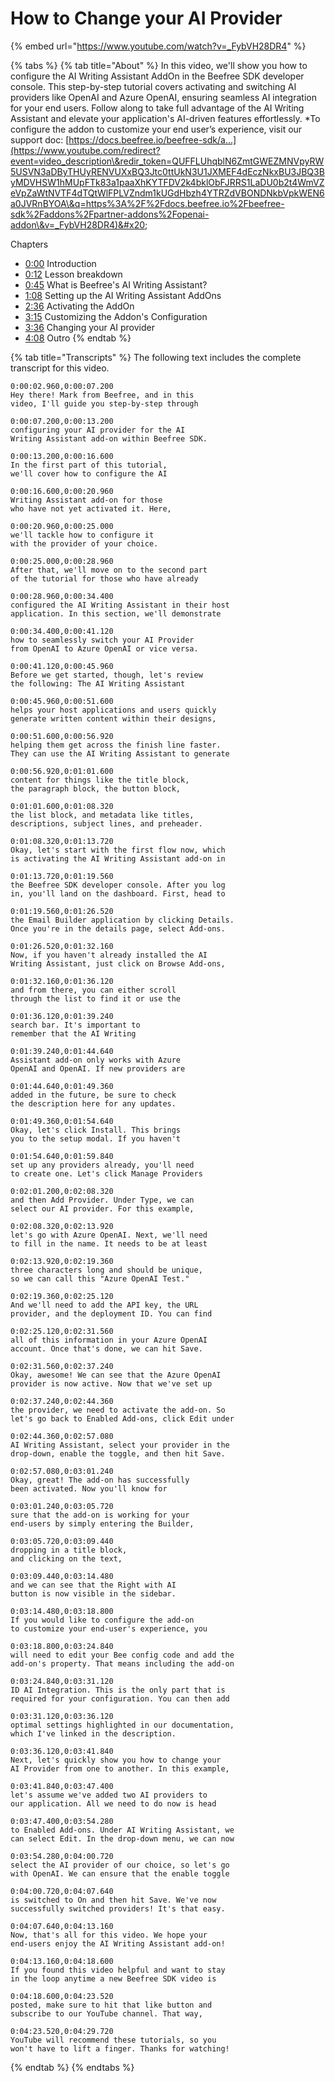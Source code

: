 # How to Change your AI Provider

{% embed url="https://www.youtube.com/watch?v=_FybVH28DR4" %}

{% tabs %}
{% tab title="About" %}
In this video, we'll show you how to configure the AI Writing Assistant AddOn in the Beefree SDK developer console. This step-by-step tutorial covers activating and switching AI providers like OpenAI and Azure OpenAI, ensuring seamless AI integration for your end users. Follow along to take full advantage of the AI Writing Assistant and elevate your application's AI-driven features effortlessly. \*To configure the addon to customize your end user’s experience, visit our support doc: [https://docs.beefree.io/beefree-sdk/a...](https://www.youtube.com/redirect?event=video_description\&redir_token=QUFFLUhqblN6ZmtGWEZMNVpyRW5USVN3aDByTHUyRENVUXxBQ3Jtc0ttUkN3U1JXMEF4dEczNkxBU3JBQ3ByMDVHSW1hMUpFTk83a1paaXhKYTFDV2k4bklObFJRRS1LaDU0b2t4WmVZeVpZaWtNVTF4dTQtWlFPLVZndm1kUGdHbzh4YTRZdVBONDNkbVpkWEN6a0JVRnBYOA\&q=https%3A%2F%2Fdocs.beefree.io%2Fbeefree-sdk%2Faddons%2Fpartner-addons%2Fopenai-addon\&v=_FybVH28DR4)&#x20;

Chapters&#x20;

* [0:00](https://www.youtube.com/watch?v=_FybVH28DR4) Introduction&#x20;
* [0:12](https://www.youtube.com/watch?v=_FybVH28DR4\&t=12s) Lesson breakdown&#x20;
* [0:45](https://www.youtube.com/watch?v=_FybVH28DR4\&t=45s) What is Beefree's AI Writing Assistant?&#x20;
* [1:08](https://www.youtube.com/watch?v=_FybVH28DR4\&t=68s) Setting up the AI Writing Assistant AddOns&#x20;
* [2:36](https://www.youtube.com/watch?v=_FybVH28DR4\&t=156s) Activating the AddOn&#x20;
* [3:15](https://www.youtube.com/watch?v=_FybVH28DR4\&t=195s) Customizing the Addon's Configuration&#x20;
* [3:36](https://www.youtube.com/watch?v=_FybVH28DR4\&t=216s) Changing your AI provider&#x20;
* [4:08](https://www.youtube.com/watch?v=_FybVH28DR4\&t=248s) Outro
{% endtab %}

{% tab title="Transcripts" %}
The following text includes the complete transcript for this video.

```
0:00:02.960,0:00:07.200
Hey there! Mark from Beefree, and in this 
video, I'll guide you step-by-step through

0:00:07.200,0:00:13.200
configuring your AI provider for the AI 
Writing Assistant add-on within Beefree SDK.

0:00:13.200,0:00:16.600
In the first part of this tutorial, 
we'll cover how to configure the AI

0:00:16.600,0:00:20.960
Writing Assistant add-on for those 
who have not yet activated it. Here,

0:00:20.960,0:00:25.000
we'll tackle how to configure it 
with the provider of your choice.

0:00:25.000,0:00:28.960
After that, we'll move on to the second part 
of the tutorial for those who have already

0:00:28.960,0:00:34.400
configured the AI Writing Assistant in their host 
application. In this section, we'll demonstrate

0:00:34.400,0:00:41.120
how to seamlessly switch your AI Provider 
from OpenAI to Azure OpenAI or vice versa.

0:00:41.120,0:00:45.960
Before we get started, though, let's review 
the following: The AI Writing Assistant

0:00:45.960,0:00:51.600
helps your host applications and users quickly 
generate written content within their designs,

0:00:51.600,0:00:56.920
helping them get across the finish line faster. 
They can use the AI Writing Assistant to generate

0:00:56.920,0:01:01.600
content for things like the title block, 
the paragraph block, the button block,

0:01:01.600,0:01:08.320
the list block, and metadata like titles, 
descriptions, subject lines, and preheader.

0:01:08.320,0:01:13.720
Okay, let's start with the first flow now, which 
is activating the AI Writing Assistant add-on in

0:01:13.720,0:01:19.560
the Beefree SDK developer console. After you log 
in, you'll land on the dashboard. First, head to

0:01:19.560,0:01:26.520
the Email Builder application by clicking Details. 
Once you're in the details page, select Add-ons.

0:01:26.520,0:01:32.160
Now, if you haven't already installed the AI 
Writing Assistant, just click on Browse Add-ons,

0:01:32.160,0:01:36.120
and from there, you can either scroll 
through the list to find it or use the

0:01:36.120,0:01:39.240
search bar. It's important to 
remember that the AI Writing

0:01:39.240,0:01:44.640
Assistant add-on only works with Azure 
OpenAI and OpenAI. If new providers are

0:01:44.640,0:01:49.360
added in the future, be sure to check 
the description here for any updates.

0:01:49.360,0:01:54.640
Okay, let's click Install. This brings 
you to the setup modal. If you haven't

0:01:54.640,0:01:59.840
set up any providers already, you'll need 
to create one. Let's click Manage Providers

0:02:01.200,0:02:08.320
and then Add Provider. Under Type, we can 
select our AI provider. For this example,

0:02:08.320,0:02:13.920
let's go with Azure OpenAI. Next, we'll need 
to fill in the name. It needs to be at least

0:02:13.920,0:02:19.360
three characters long and should be unique, 
so we can call this "Azure OpenAI Test."

0:02:19.360,0:02:25.120
And we'll need to add the API key, the URL 
provider, and the deployment ID. You can find

0:02:25.120,0:02:31.560
all of this information in your Azure OpenAI 
account. Once that's done, we can hit Save.

0:02:31.560,0:02:37.240
Okay, awesome! We can see that the Azure OpenAI 
provider is now active. Now that we've set up

0:02:37.240,0:02:44.360
the provider, we need to activate the add-on. So 
let's go back to Enabled Add-ons, click Edit under

0:02:44.360,0:02:57.080
AI Writing Assistant, select your provider in the 
drop-down, enable the toggle, and then hit Save.

0:02:57.080,0:03:01.240
Okay, great! The add-on has successfully 
been activated. Now you'll know for

0:03:01.240,0:03:05.720
sure that the add-on is working for your 
end-users by simply entering the Builder,

0:03:05.720,0:03:09.440
dropping in a title block, 
and clicking on the text,

0:03:09.440,0:03:14.480
and we can see that the Right with AI 
button is now visible in the sidebar.

0:03:14.480,0:03:18.800
If you would like to configure the add-on 
to customize your end-user's experience, you

0:03:18.800,0:03:24.840
will need to edit your Bee config code and add the 
add-on's property. That means including the add-on

0:03:24.840,0:03:31.120
ID AI Integration. This is the only part that is 
required for your configuration. You can then add

0:03:31.120,0:03:36.120
optimal settings highlighted in our documentation, 
which I've linked in the description.

0:03:36.120,0:03:41.840
Next, let's quickly show you how to change your 
AI Provider from one to another. In this example,

0:03:41.840,0:03:47.400
let's assume we've added two AI providers to 
our application. All we need to do now is head

0:03:47.400,0:03:54.280
to Enabled Add-ons. Under AI Writing Assistant, we 
can select Edit. In the drop-down menu, we can now

0:03:54.280,0:04:00.720
select the AI provider of our choice, so let's go 
with OpenAI. We can ensure that the enable toggle

0:04:00.720,0:04:07.640
is switched to On and then hit Save. We've now 
successfully switched providers! It's that easy.

0:04:07.640,0:04:13.160
Now, that's all for this video. We hope your 
end-users enjoy the AI Writing Assistant add-on!

0:04:13.160,0:04:18.600
If you found this video helpful and want to stay 
in the loop anytime a new Beefree SDK video is

0:04:18.600,0:04:23.520
posted, make sure to hit that like button and 
subscribe to our YouTube channel. That way,

0:04:23.520,0:04:29.720
YouTube will recommend these tutorials, so you 
won't have to lift a finger. Thanks for watching!

```
{% endtab %}
{% endtabs %}

